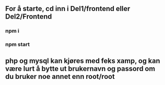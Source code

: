 

## For å starte, cd inn i Del1/frontend eller Del2/Frontend
   ### npm i
   ### npm start

## php og mysql kan kjøres med feks xamp, og kan være lurt å bytte ut brukernavn og passord om du bruker noe annet enn root/root

